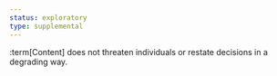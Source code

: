 ```yaml
---
status: exploratory
type: supplemental
---
```


:term[Content] does not threaten individuals or restate decisions in a degrading way.
